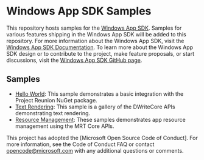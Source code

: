 # Windows App SDK Samples

This repository hosts samples for the [Windows App SDK](https://github.com/microsoft/WindowsAppSDK). Samples for various features shipping in the Windows App SDK will be added to this repository. For more information about the Windows App SDK, visit the [Windows App SDK Documentation](https://docs.microsoft.com/windows/apps/windows-app-sdk/). To learn more about the Windows App SDK design or to contribute to the project, make feature proposals, or start discussions, visit the [Windows App SDK GitHub page](https://github.com/microsoft/WindowsAppSDK).

## Samples 

- [Hello World](Samples/HelloWorld): This sample demonstrates a basic integration with the Project Reunion NuGet package.
- [Text Rendering](Samples/TextRendering): This sample is a gallery of the DWriteCore APIs demonstrating text rendering.
- [Resource Management](Samples/ResourceManagement): These samples demonstrates app resource management using the MRT Core APIs.

This project has adopted the [Microsoft Open Source Code of Conduct]. For more information, see the Code of Conduct FAQ or contact opencode@microsoft.com with any additional questions or comments.
